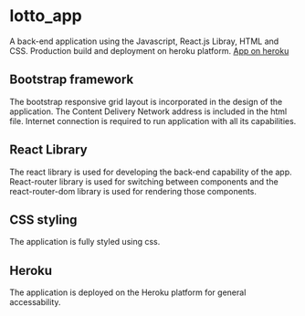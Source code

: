# lotto_app
A back-end application using the Javascript, React.js Libray, HTML and CSS. Production build and deployment on heroku platform.
[App on heroku](https://warm-eyrie-96045.herokuapp.com/)

## Bootstrap framework
The bootstrap responsive grid layout is incorporated in the design of the application. The Content Delivery Network address is included in the html file. Internet connection is required to run application with all its capabilities.

## React Library
The react library is used for developing the back-end capability of the app. React-router library is used for switching between components and the react-router-dom library is used for rendering those components.

## CSS styling
The application is fully styled using css.

## Heroku
The application is deployed on the Heroku platform for general accessability.

